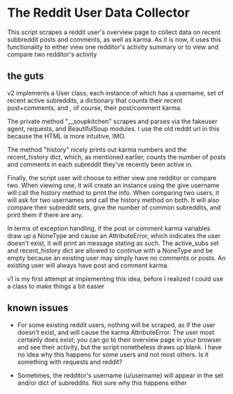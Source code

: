 # The Reddit User Data Collector #

This script scrapes a reddit user's overview page to collect data on recent subbreddit posts and comments, as well as karma. As it is now, it uses this functionality to either view one redditor's activity summary or to view and compare two redditor's activity

## the guts ##
v2 implements a User class, each instance of which has a username, set of recent active subreddits, a dictionary that counts their recent post+comments, and , of course, their post/comment karma.

The private method "\__soupkitchen" scrapes and parses via the fakeuser agent, requests, and BeautifulSoup modules. I use the old reddit url in this because the HTML is more intuitive, IMO.

The method "history" nicely prints out karma numbers and the recent_history dict, which, as mentioned earlier, counts the number of posts and comments in each subreddit they've recently been active in.

Finally, the script user will choose to either view one redditor or compare two. When viewing one, it will create an instance using the give username will call the history method to print the info. When comparing two users, it will ask for two usernames and call the history method on both. It will also compare their subreddit sets, give the number of common subreddits, and print them if there are any.

In terms of exception handling, if the post or comment karma variables draw up a NoneType and cause an AttributeError, which indicates the user doesn't exist, it will print an message stating as such. The active_subs set and recent_history dict are allowed to continue with a NoneType  and be empty because an existing user may simply have no comments or posts. An existing user will always have post and comment karma.

v1 is my first attempt at implementing this idea, before I realized I could use a class to make things a bit easier

## known issues ##
* For some existing reddit users, nothing will be scraped, as if the user doesn't exist, and will cause the karma AttributeError. The user most certainly does exist; you can go to their overview page in your browser and see their activity, but the script nonetheless draws up blank. I have no idea why this happens for some users and not most others. Is it something with requests and reddit?

* Sometimes, the redditor's username (u/username) will appear in the set and/or dict of subreddits. Not sure why this happens either

